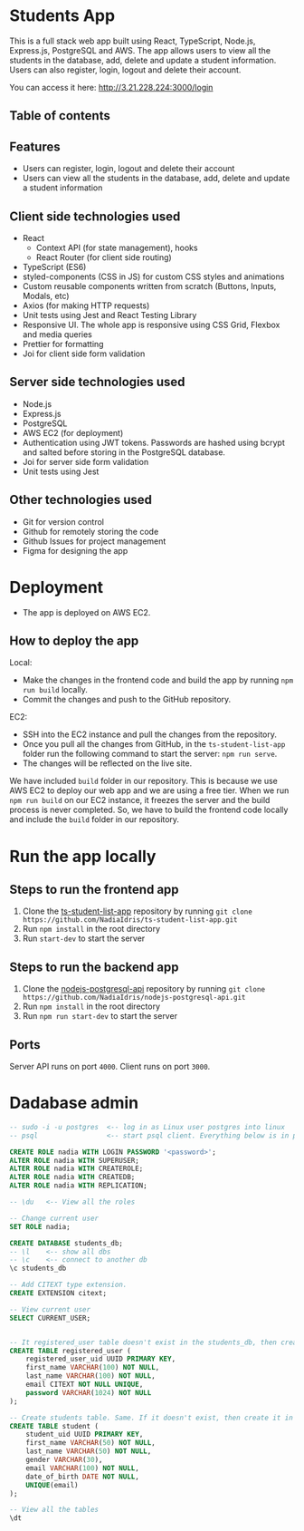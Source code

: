 # Students App

This is a full stack web app built using React, TypeScript, Node.js, Express.js, PostgreSQL and AWS.
The app allows users to view all the students in the database, add, delete and update a student
information. Users can also register, login, logout and delete their account.

You can access it here: http://3.21.228.224:3000/login

## Table of contents

## Features

- Users can register, login, logout and delete their account
- Users can view all the students in the database, add, delete and update a student information

## Client side technologies used

- React
  - Context API (for state management), hooks
  - React Router (for client side routing)
- TypeScript (ES6)
- styled-components (CSS in JS) for custom CSS styles and animations
- Custom reusable components written from scratch (Buttons, Inputs, Modals, etc)
- Axios (for making HTTP requests)
- Unit tests using Jest and React Testing Library
- Responsive UI. The whole app is responsive using CSS Grid, Flexbox and media queries
- Prettier for formatting
- Joi for client side form validation

## Server side technologies used

- Node.js
- Express.js
- PostgreSQL
- AWS EC2 (for deployment)
- Authentication using JWT tokens. Passwords are hashed using bcrypt and salted before storing in
  the PostgreSQL database.
- Joi for server side form validation
- Unit tests using Jest

## Other technologies used

- Git for version control
- Github for remotely storing the code
- Github Issues for project management
- Figma for designing the app

# Deployment

- The app is deployed on AWS EC2.

## How to deploy the app

Local:

- Make the changes in the frontend code and build the app by running `npm run build` locally.
- Commit the changes and push to the GitHub repository.

EC2:

- SSH into the EC2 instance and pull the changes from the repository.
- Once you pull all the changes from GitHub, in the `ts-student-list-app` folder run the following command
  to start the server: `npm run serve`.
- The changes will be reflected on the live site.

We have included `build` folder in our repository. This is because we use AWS EC2 to deploy our web
app and we are using a free tier. When we run `npm run build` on our EC2 instance, it freezes the
server and the build process is never completed. So, we have to build the frontend code locally and
include the `build` folder in our repository.

# Run the app locally

## Steps to run the frontend app

1. Clone the [ts-student-list-app](https://github.com/NadiaIdris/ts-student-list-app) repository by running `git clone https://github.com/NadiaIdris/ts-student-list-app.git`
2. Run `npm install` in the root directory
3. Run `start-dev` to start the server

## Steps to run the backend app

1. Clone the [nodejs-postgresql-api](https://github.com/NadiaIdris/nodejs-postgresql-api) repository
   by running `git clone https://github.com/NadiaIdris/nodejs-postgresql-api.git`
2. Run `npm install` in the root directory
3. Run `npm run start-dev` to start the server

## Ports

Server API runs on port `4000`.
Client runs on port `3000`.

# Dadabase admin

```sql
-- sudo -i -u postgres  <-- log in as Linux user postgres into linux
-- psql                 <-- start psql client. Everything below is in psql (not linux).

CREATE ROLE nadia WITH LOGIN PASSWORD '<password>';
ALTER ROLE nadia WITH SUPERUSER;
ALTER ROLE nadia WITH CREATEROLE;
ALTER ROLE nadia WITH CREATEDB;
ALTER ROLE nadia WITH REPLICATION;

-- \du   <-- View all the roles

-- Change current user
SET ROLE nadia; 

CREATE DATABASE students_db;
-- \l    <-- show all dbs
-- \c    <-- connect to another db
\c students_db

-- Add CITEXT type extension.
CREATE EXTENSION citext;

-- View current user
SELECT CURRENT_USER;


-- It registered_user table doesn't exist in the students_db, then create it in my server. Write that code.
CREATE TABLE registered_user (
    registered_user_uid UUID PRIMARY KEY, 
    first_name VARCHAR(100) NOT NULL, 
    last_name VARCHAR(100) NOT NULL, 
    email CITEXT NOT NULL UNIQUE, 
    password VARCHAR(1024) NOT NULL
);

-- Create students table. Same. If it doesn't exist, then create it in JS using this code.
CREATE TABLE student ( 
    student_uid UUID PRIMARY KEY, 
    first_name VARCHAR(50) NOT NULL, 
    last_name VARCHAR(50) NOT NULL, 
    gender VARCHAR(30), 
    email VARCHAR(100) NOT NULL, 
    date_of_birth DATE NOT NULL, 
    UNIQUE(email)
);

-- View all the tables
\dt
```

